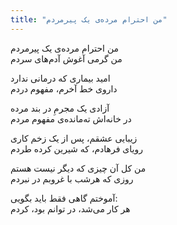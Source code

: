 ```yaml
---
title: "من احترام مرده‌ی یک پیرمردم"
---
```


من احترام مرده‌ی یک پیرمردم  
من گرمی آغوش آدم‌های سردم  

امید بیماری که درمانی ندارد  
داروی خط آخرم، مفهوم دردم  

آزادی یک مجرمِ در بند مرده  
در خانه‌اش ته‌مانده‌ی مفهوم مردم  

زیبایی عشقم، پس از یک زخم کاری  
رویای فرهادم، که شیرین کرده طردم  

من کل آن چیزی که دیگر نیست هستم  
روزی که هرشب با غروبم در نبردم  

آموختم گاهی فقط باید بگویی:  
هر کار می‌شد، در توانم بود، کردم  
